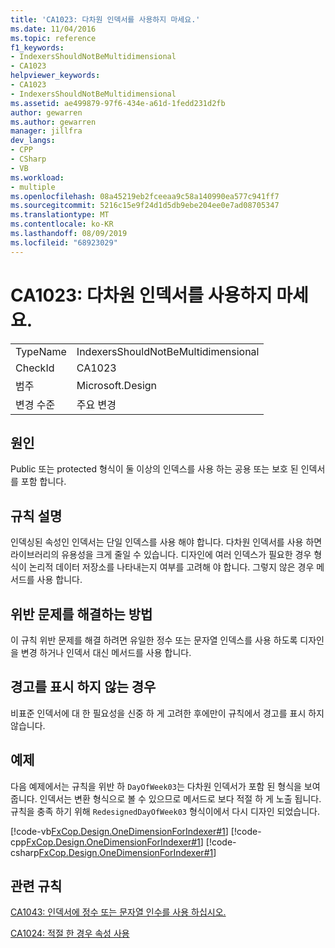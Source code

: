 ```yaml
---
title: 'CA1023: 다차원 인덱서를 사용하지 마세요.'
ms.date: 11/04/2016
ms.topic: reference
f1_keywords:
- IndexersShouldNotBeMultidimensional
- CA1023
helpviewer_keywords:
- CA1023
- IndexersShouldNotBeMultidimensional
ms.assetid: ae499879-97f6-434e-a61d-1fedd231d2fb
author: gewarren
ms.author: gewarren
manager: jillfra
dev_langs:
- CPP
- CSharp
- VB
ms.workload:
- multiple
ms.openlocfilehash: 08a45219eb2fceeaa9c58a140990ea577c941ff7
ms.sourcegitcommit: 5216c15e9f24d1d5db9ebe204ee0e7ad08705347
ms.translationtype: MT
ms.contentlocale: ko-KR
ms.lasthandoff: 08/09/2019
ms.locfileid: "68923029"
---
```

# <a name="ca1023-indexers-should-not-be-multidimensional"></a>CA1023: 다차원 인덱서를 사용하지 마세요.

|||
|-|-|
|TypeName|IndexersShouldNotBeMultidimensional|
|CheckId|CA1023|
|범주|Microsoft.Design|
|변경 수준|주요 변경|

## <a name="cause"></a>원인
Public 또는 protected 형식이 둘 이상의 인덱스를 사용 하는 공용 또는 보호 된 인덱서를 포함 합니다.

## <a name="rule-description"></a>규칙 설명
인덱싱된 속성인 인덱서는 단일 인덱스를 사용 해야 합니다. 다차원 인덱서를 사용 하면 라이브러리의 유용성을 크게 줄일 수 있습니다. 디자인에 여러 인덱스가 필요한 경우 형식이 논리적 데이터 저장소를 나타내는지 여부를 고려해 야 합니다. 그렇지 않은 경우 메서드를 사용 합니다.

## <a name="how-to-fix-violations"></a>위반 문제를 해결하는 방법
이 규칙 위반 문제를 해결 하려면 유일한 정수 또는 문자열 인덱스를 사용 하도록 디자인을 변경 하거나 인덱서 대신 메서드를 사용 합니다.

## <a name="when-to-suppress-warnings"></a>경고를 표시 하지 않는 경우
비표준 인덱서에 대 한 필요성을 신중 하 게 고려한 후에만이 규칙에서 경고를 표시 하지 않습니다.

## <a name="example"></a>예제
다음 예제에서는 규칙을 위반 하 `DayOfWeek03`는 다차원 인덱서가 포함 된 형식을 보여 줍니다. 인덱서는 변환 형식으로 볼 수 있으므로 메서드로 보다 적절 하 게 노출 됩니다. 규칙을 충족 하기 위해 `RedesignedDayOfWeek03` 형식이에서 다시 디자인 되었습니다.

[!code-vb[FxCop.Design.OneDimensionForIndexer#1](../code-quality/codesnippet/VisualBasic/ca1023-indexers-should-not-be-multidimensional_1.vb)]
[!code-cpp[FxCop.Design.OneDimensionForIndexer#1](../code-quality/codesnippet/CPP/ca1023-indexers-should-not-be-multidimensional_1.cpp)]
[!code-csharp[FxCop.Design.OneDimensionForIndexer#1](../code-quality/codesnippet/CSharp/ca1023-indexers-should-not-be-multidimensional_1.cs)]

## <a name="related-rules"></a>관련 규칙
[CA1043: 인덱서에 정수 또는 문자열 인수를 사용 하십시오.](../code-quality/ca1043-use-integral-or-string-argument-for-indexers.md)

[CA1024: 적절 한 경우 속성 사용](../code-quality/ca1024-use-properties-where-appropriate.md)